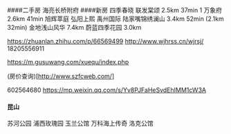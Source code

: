 ####二手房
  海亮长桥附府
####新房
  四季春晓
  联发棠颂 2.5km 37min 1
  万象府   2.6km 41min
  旭辉萃庭
  弘阳上熙
  禹州国际
  陆家嘴锦绣澜山 3.4km 52min (2.1km 32min)
  金地浅山风华 7.4km
  蔚蓝四季花园 3.0km

  https://zhuanlan.zhihu.com/p/66569499
  http://www.wjhrss.cn/wjrsj/ 18205556911

  https://m.gusuwang.com/xuequ/index.php
  
  (房价查询)[http://www.szfcweb.com/]

  602564680
  https://mp.weixin.qq.com/s/Yv8PJFaHeSvdEhIMM1cW3A

 #### 昆山
 苏河公园
 浦西玫瑰园
 玉兰公馆
 万科海上传奇
 洛克公馆